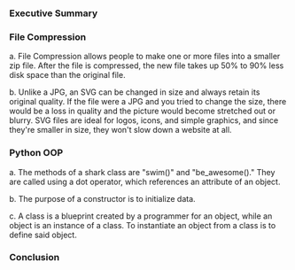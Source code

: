 ### Executive Summary

### File Compression

a. File Compression allows people to make one or more files into a smaller zip file. After the file is compressed, the new file takes up 50% to 90% less disk space than the original file.

b. Unlike a JPG, an SVG can be changed in size and always retain its original quality. If the file were a JPG and you tried to change the size, there would be a loss in quality and the picture would become stretched out or blurry. SVG files are ideal for logos, icons, and simple graphics, and since they're smaller in size, they won't slow down a website at all.

### Python OOP

a. The methods of a shark class are "swim()" and "be_awesome()." They are called using a dot operator, which references an attribute of an object.

b. The purpose of a constructor is to initialize data.

c. A class is a blueprint created by a programmer for an object, while an object is an instance of a class. To instantiate an object from a class is to define said object.

### Conclusion
